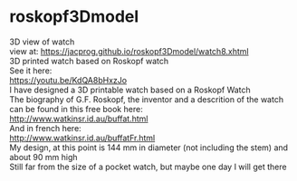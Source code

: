 # roskopf3Dmodel
3D view of watch<br>
view at: https://jacprog.github.io/roskopf3Dmodel/watch8.xhtml<br>
3D printed watch based on Roskopf watch<br>
See it here:<br>
https://youtu.be/KdQA8bHxzJo<br>
I have designed a 3D printable watch based on a Roskopf Watch<br>
The biography of G.F. Roskopf, the inventor and a descrition of the watch can be found in this free book here:<br>
http://www.watkinsr.id.au/buffat.html<br>
And in french here:<br>
http://www.watkinsr.id.au/buffatFr.html<br>
My design, at this point is 144 mm in diameter (not including the stem) and about 90 mm high<br>
Still far from the size of a pocket watch, but maybe one day I will get there<br>
